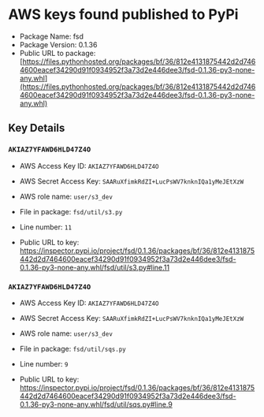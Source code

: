 # AWS keys found published to PyPi

* Package Name: fsd
* Package Version: 0.1.36
* Public URL to package: [https://files.pythonhosted.org/packages/bf/36/812e4131875442d2d7464600eacef34290d91f0934952f3a73d2e446dee3/fsd-0.1.36-py3-none-any.whl](https://files.pythonhosted.org/packages/bf/36/812e4131875442d2d7464600eacef34290d91f0934952f3a73d2e446dee3/fsd-0.1.36-py3-none-any.whl)

## Key Details

### `AKIAZ7YFAWD6HLD47Z4O`

* AWS Access Key ID: `AKIAZ7YFAWD6HLD47Z4O`
* AWS Secret Access Key: `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` 
* AWS role name: `user/s3_dev`
* File in package: `fsd/util/s3.py`
* Line number: `11`

* Public URL to key: https://inspector.pypi.io/project/fsd/0.1.36/packages/bf/36/812e4131875442d2d7464600eacef34290d91f0934952f3a73d2e446dee3/fsd-0.1.36-py3-none-any.whl/fsd/util/s3.py#line.11



### `AKIAZ7YFAWD6HLD47Z4O`

* AWS Access Key ID: `AKIAZ7YFAWD6HLD47Z4O`
* AWS Secret Access Key: `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` 
* AWS role name: `user/s3_dev`
* File in package: `fsd/util/sqs.py`
* Line number: `9`

* Public URL to key: https://inspector.pypi.io/project/fsd/0.1.36/packages/bf/36/812e4131875442d2d7464600eacef34290d91f0934952f3a73d2e446dee3/fsd-0.1.36-py3-none-any.whl/fsd/util/sqs.py#line.9



